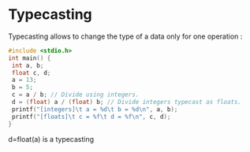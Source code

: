 # Typecasting

Typecasting allows to change the type of a data only for one operation :&#x20;

```c
#include <stdio.h>
int main() {
 int a, b;
 float c, d;
 a = 13;
 b = 5;
 c = a / b; // Divide using integers.
 d = (float) a / (float) b; // Divide integers typecast as floats.
 printf("[integers]\t a = %d\t b = %d\n", a, b);
 printf("[floats]\t c = %f\t d = %f\n", c, d);
} 
```

d=float(a) is a typecasting
